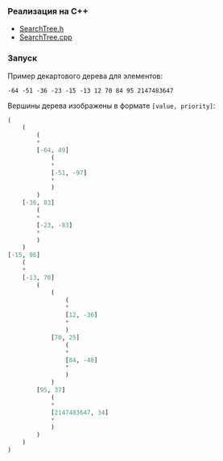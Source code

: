 ### Реализация на С++

* [SearchTree.h](https://github.com/grifguitar/algo/tree/main/search_tree/SearchTree.h)
* [SearchTree.cpp](https://github.com/grifguitar/algo/tree/main/search_tree/SearchTree.cpp)

### Запуск

Пример декартового дерева для элементов:

`-64 -51 -36 -23 -15 -13 12 70 84 95 2147483647`

Вершины дерева изображены в формате `[value, priority]`:

```haskell
(
    (
        (
        *
        [-64, 49]
            (
            *
            [-51, -97]
            *
            )
        )
    [-36, 83]
        (
        *
        [-23, -83]
        *
        )
    )
[-15, 96]
    (
    *
    [-13, 70]
        (
            (
                (
                *
                [12, -36]
                *
                )
            [70, 25]
                (
                *
                [84, -48]
                *
                )
            )
        [95, 37]
            (
            *
            [2147483647, 34]
            *
            )
        )
    )
)
```
